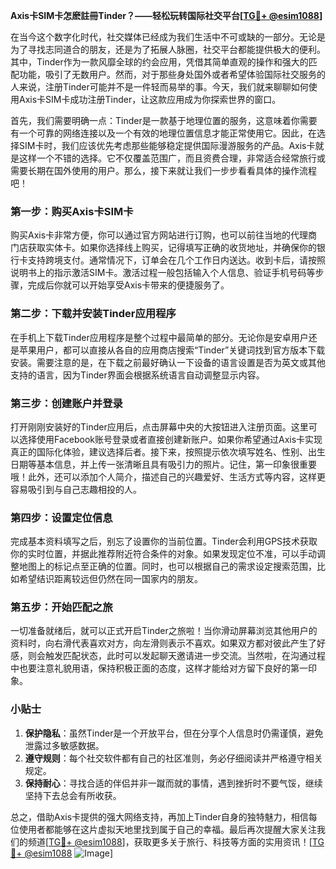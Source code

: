 **Axis卡SIM卡怎麽註冊Tinder？——轻松玩转国际社交平台[[TG💪+ @esim1088](https://t.me/s/esim1088)]**

在当今这个数字化时代，社交媒体已经成为我们生活中不可或缺的一部分。无论是为了寻找志同道合的朋友，还是为了拓展人脉圈，社交平台都能提供极大的便利。其中，Tinder作为一款风靡全球的约会应用，凭借其简单直观的操作和强大的匹配功能，吸引了无数用户。然而，对于那些身处国外或者希望体验国际社交服务的人来说，注册Tinder可能并不是一件轻而易举的事。今天，我们就来聊聊如何使用Axis卡SIM卡成功注册Tinder，让这款应用成为你探索世界的窗口。

首先，我们需要明确一点：Tinder是一款基于地理位置的服务，这意味着你需要有一个可靠的网络连接以及一个有效的地理位置信息才能正常使用它。因此，在选择SIM卡时，我们应该优先考虑那些能够稳定提供国际漫游服务的产品。Axis卡就是这样一个不错的选择。它不仅覆盖范围广，而且资费合理，非常适合经常旅行或需要长期在国外使用的用户。那么，接下来就让我们一步步看看具体的操作流程吧！

### 第一步：购买Axis卡SIM卡

购买Axis卡非常方便，你可以通过官方网站进行订购，也可以前往当地的代理商门店获取实体卡。如果你选择线上购买，记得填写正确的收货地址，并确保你的银行卡支持跨境支付。通常情况下，订单会在几个工作日内送达。收到卡后，请按照说明书上的指示激活SIM卡。激活过程一般包括输入个人信息、验证手机号码等步骤，完成后你就可以开始享受Axis卡带来的便捷服务了。

### 第二步：下载并安装Tinder应用程序

在手机上下载Tinder应用程序是整个过程中最简单的部分。无论你是安卓用户还是苹果用户，都可以直接从各自的应用商店搜索“Tinder”关键词找到官方版本下载安装。需要注意的是，在下载之前最好确认一下设备的语言设置是否为英文或其他支持的语言，因为Tinder界面会根据系统语言自动调整显示内容。

### 第三步：创建账户并登录

打开刚刚安装好的Tinder应用后，点击屏幕中央的大按钮进入注册页面。这里可以选择使用Facebook账号登录或者直接创建新账户。如果你希望通过Axis卡实现真正的国际化体验，建议选择后者。接下来，按照提示依次填写姓名、性别、出生日期等基本信息，并上传一张清晰且具有吸引力的照片。记住，第一印象很重要哦！此外，还可以添加个人简介，描述自己的兴趣爱好、生活方式等内容，这样更容易吸引到与自己志趣相投的人。

### 第四步：设置定位信息

完成基本资料填写之后，别忘了设置你的当前位置。Tinder会利用GPS技术获取你的实时位置，并据此推荐附近符合条件的对象。如果发现定位不准，可以手动调整地图上的标记点至正确的位置。同时，也可以根据自己的需求设定搜索范围，比如希望结识距离较远但仍然在同一国家内的朋友。

### 第五步：开始匹配之旅

一切准备就绪后，就可以正式开启Tinder之旅啦！当你滑动屏幕浏览其他用户的资料时，向右滑代表喜欢对方，向左滑则表示不喜欢。如果双方都对彼此产生了好感，则会触发匹配状态，此时可以发起聊天邀请进一步交流。当然啦，在沟通过程中也要注意礼貌用语，保持积极正面的态度，这样才能给对方留下良好的第一印象。

### 小贴士

1. **保护隐私**：虽然Tinder是一个开放平台，但在分享个人信息时仍需谨慎，避免泄露过多敏感数据。
2. **遵守规则**：每个社交软件都有自己的社区准则，务必仔细阅读并严格遵守相关规定。
3. **保持耐心**：寻找合适的伴侣并非一蹴而就的事情，遇到挫折时不要气馁，继续坚持下去总会有所收获。

总之，借助Axis卡提供的强大网络支持，再加上Tinder自身的独特魅力，相信每位使用者都能够在这片虚拟天地里找到属于自己的幸福。最后再次提醒大家关注我们的频道[[TG💪+ @esim1088](https://t.me/s/esim1088)]，获取更多关于旅行、科技等方面的实用资讯！[[TG💪+ @esim1088](https://t.me/s/esim1088) ![Image](https://i.postimg.cc/4NQfJmqS/Snipaste-2025-05-13-00-14-12.png)]